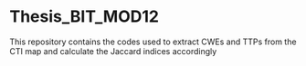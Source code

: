 # Thesis_BIT_MOD12
This repository contains the codes used to extract CWEs and TTPs from the CTI map and calculate the Jaccard indices accordingly
